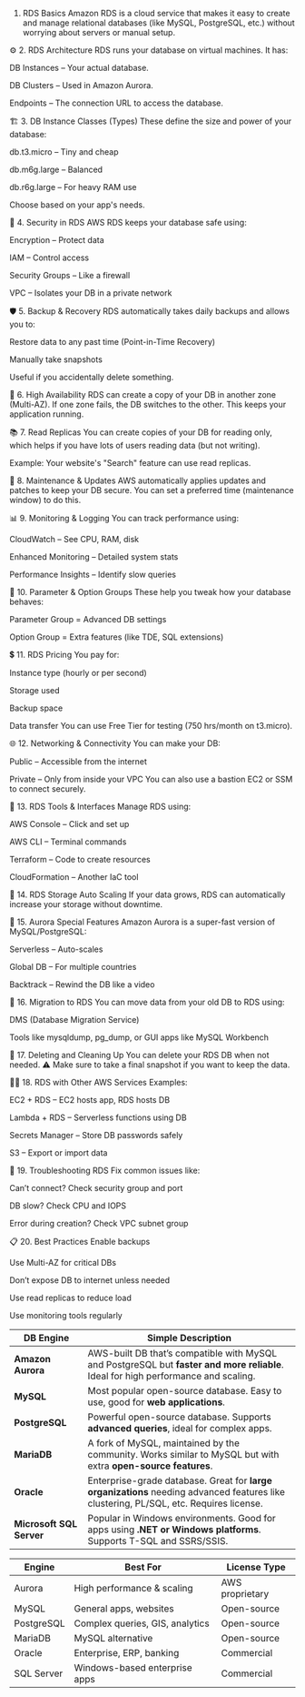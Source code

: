  1. RDS Basics
Amazon RDS is a cloud service that makes it easy to create and manage relational databases (like MySQL, PostgreSQL, etc.) without worrying about servers or manual setup.

⚙️ 2. RDS Architecture
RDS runs your database on virtual machines. It has:

DB Instances – Your actual database.

DB Clusters – Used in Amazon Aurora.

Endpoints – The connection URL to access the database.

🏗️ 3. DB Instance Classes (Types)
These define the size and power of your database:

db.t3.micro – Tiny and cheap

db.m6g.large – Balanced

db.r6g.large – For heavy RAM use

Choose based on your app's needs.

🔐 4. Security in RDS
AWS RDS keeps your database safe using:

Encryption – Protect data

IAM – Control access

Security Groups – Like a firewall

VPC – Isolates your DB in a private network

🛡️ 5. Backup & Recovery
RDS automatically takes daily backups and allows you to:

Restore data to any past time (Point-in-Time Recovery)

Manually take snapshots

Useful if you accidentally delete something.

🔁 6. High Availability
RDS can create a copy of your DB in another zone (Multi-AZ).
If one zone fails, the DB switches to the other. This keeps your application running.

📚 7. Read Replicas
You can create copies of your DB for reading only, which helps if you have lots of users reading data (but not writing).

Example: Your website's "Search" feature can use read replicas.

🔄 8. Maintenance & Updates
AWS automatically applies updates and patches to keep your DB secure.
You can set a preferred time (maintenance window) to do this.

📊 9. Monitoring & Logging
You can track performance using:

CloudWatch – See CPU, RAM, disk

Enhanced Monitoring – Detailed system stats

Performance Insights – Identify slow queries

🔧 10. Parameter & Option Groups
These help you tweak how your database behaves:

Parameter Group = Advanced DB settings

Option Group = Extra features (like TDE, SQL extensions)

💲 11. RDS Pricing
You pay for:

Instance type (hourly or per second)

Storage used

Backup space

Data transfer
You can use Free Tier for testing (750 hrs/month on t3.micro).

🌐 12. Networking & Connectivity
You can make your DB:

Public – Accessible from the internet

Private – Only from inside your VPC
You can also use a bastion EC2 or SSM to connect securely.

🧰 13. RDS Tools & Interfaces
Manage RDS using:

AWS Console – Click and set up

AWS CLI – Terminal commands

Terraform – Code to create resources

CloudFormation – Another IaC tool

📁 14. RDS Storage Auto Scaling
If your data grows, RDS can automatically increase your storage without downtime.

🧪 15. Aurora Special Features
Amazon Aurora is a super-fast version of MySQL/PostgreSQL:

Serverless – Auto-scales

Global DB – For multiple countries

Backtrack – Rewind the DB like a video

🔄 16. Migration to RDS
You can move data from your old DB to RDS using:

DMS (Database Migration Service)

Tools like mysqldump, pg_dump, or GUI apps like MySQL Workbench

🧹 17. Deleting and Cleaning Up
You can delete your RDS DB when not needed.
⚠️ Make sure to take a final snapshot if you want to keep the data.

🧑‍💻 18. RDS with Other AWS Services
Examples:

EC2 + RDS – EC2 hosts app, RDS hosts DB

Lambda + RDS – Serverless functions using DB

Secrets Manager – Store DB passwords safely

S3 – Export or import data

🧪 19. Troubleshooting RDS
Fix common issues like:

Can’t connect? Check security group and port

DB slow? Check CPU and IOPS

Error during creation? Check VPC subnet group

📋 20. Best Practices
Enable backups

Use Multi-AZ for critical DBs

Don’t expose DB to internet unless needed

Use read replicas to reduce load

Use monitoring tools regularly


| **DB Engine**            | **Simple Description**                                                                                                                 |
| ------------------------ | -------------------------------------------------------------------------------------------------------------------------------------- |
| **Amazon Aurora**        | AWS-built DB that’s compatible with MySQL and PostgreSQL but **faster and more reliable**. Ideal for high performance and scaling.     |
| **MySQL**                | Most popular open-source database. Easy to use, good for **web applications**.                                                         |
| **PostgreSQL**           | Powerful open-source database. Supports **advanced queries**, ideal for complex apps.                                                  |
| **MariaDB**              | A fork of MySQL, maintained by the community. Works similar to MySQL but with extra **open-source features**.                          |
| **Oracle**               | Enterprise-grade database. Great for **large organizations** needing advanced features like clustering, PL/SQL, etc. Requires license. |
| **Microsoft SQL Server** | Popular in Windows environments. Good for apps using **.NET or Windows platforms**. Supports T-SQL and SSRS/SSIS.                      |


| Engine     | Best For                        | License Type    |
| ---------- | ------------------------------- | --------------- |
| Aurora     | High performance & scaling      | AWS proprietary |
| MySQL      | General apps, websites          | Open-source     |
| PostgreSQL | Complex queries, GIS, analytics | Open-source     |
| MariaDB    | MySQL alternative               | Open-source     |
| Oracle     | Enterprise, ERP, banking        | Commercial      |
| SQL Server | Windows-based enterprise apps   | Commercial      |
